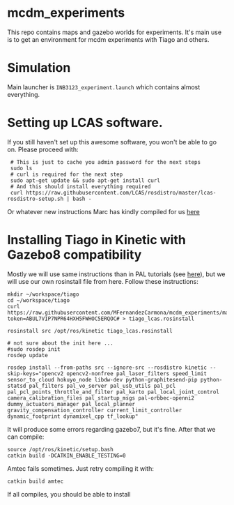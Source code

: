 # mcdm_experiments
This repo contains maps and gazebo worlds for experiments. It's main use is to get an environment for mcdm experiments with Tiago and others.


# Simulation
Main launcher is `INB3123_experiment.launch` which contains almost everything.

# Setting up LCAS software.
If you still haven't set up this awesome software, you won't be able to go on. Please proceed with:

     # This is just to cache you admin password for the next steps
     sudo ls
     # curl is required for the next step
     sudo apt-get update && sudo apt-get install curl
     # And this should install everything required
     curl https://raw.githubusercontent.com/LCAS/rosdistro/master/lcas-rosdistro-setup.sh | bash -

Or whatever new instructions Marc has kindly compiled for us [here](https://github.com/LCAS/rosdistro/wiki#using-the-l-cas-repository-if-you-just-want-to-use-our-software)

# Installing Tiago in Kinetic with Gazebo8 compatibility


Mostly we will use same instructions than in PAL tutorials (see [here](http://wiki.ros.org/Robots/TIAGo/Tutorials/Installation/TiagoSimulation)), but we will use our own rosinstall file from here. Follow these instructions:

    mkdir ~/workspace/tiago
    cd ~/workspace/tiago
    curl https://raw.githubusercontent.com/MFernandezCarmona/mcdm_experiments/master/tiago_lcas.rosinstall?token=ABUL7VIP7NPR64HXH5FWHOC5ERQOC# > tiago_lcas.rosinstall

    rosinstall src /opt/ros/kinetic tiago_lcas.rosinstall

    # not sure about the init here ...
    #sudo rosdep init
    rosdep update

    rosdep install --from-paths src --ignore-src --rosdistro kinetic --skip-keys="opencv2 opencv2-nonfree pal_laser_filters speed_limit  sensor_to_cloud hokuyo_node libdw-dev python-graphitesend-pip python-statsd pal_filters pal_vo_server pal_usb_utils pal_pcl pal_pcl_points_throttle_and_filter pal_karto pal_local_joint_control camera_calibration_files pal_startup_msgs pal-orbbec-openni2 dummy_actuators_manager pal_local_planner gravity_compensation_controller current_limit_controller dynamic_footprint dynamixel_cpp tf_lookup"

It will produce some errors regarding gazebo7, but it's fine. After that we can compile:

    source /opt/ros/kinetic/setup.bash
    catkin build -DCATKIN_ENABLE_TESTING=0

Amtec fails sometimes. Just retry compiling it with:

    catkin build amtec

If all compiles, you should be able to install
